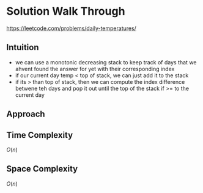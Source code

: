 # Solution Walk Through
https://leetcode.com/problems/daily-temperatures/

## Intuition
- we can use a monotonic decreasing stack to keep track of days that we ahvent found the answer for yet with their corresponding index
- if our current day temp  < top of stack, we can just add it to the stack
- if its > than top of stack, then we can compute the index difference betwene teh days and pop it out until the top of the stack if >= to the current day

## Approach

## Time Complexity
$O(n)$

## Space Complexity
$O(n)$



